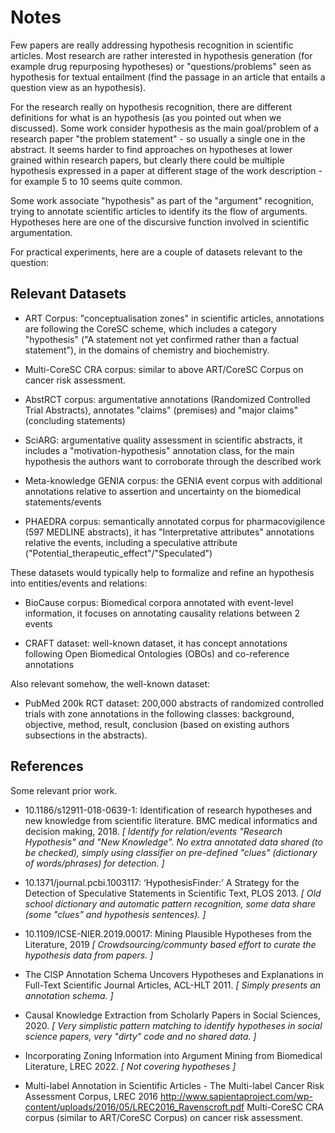# Notes

Few papers are really addressing hypothesis recognition in scientific articles. Most research are rather interested in hypothesis generation (for example drug repurposing hypotheses) or "questions/problems" seen as hypothesis for textual entailment (find the passage in an article that entails a question view as an hypothesis). 

For the research really on hypothesis recognition, there are different definitions for what is an hypothesis (as you pointed out when we discussed). Some work consider hypothesis as the main goal/problem of a research paper "the problem statement" - so usually a single one in the abstract. It seems harder to find approaches on hypotheses at lower grained within research papers, but clearly there could be multiple hypothesis expressed in a paper at different stage of the work description - for example 5 to 10 seems quite common. 

Some work associate "hypothesis" as part of the "argument" recognition, trying to annotate scientific articles to identify its the flow of arguments. Hypotheses here are one of the discursive function involved in scientific argumentation.

For practical experiments, here are a couple of datasets relevant to the question:

## Relevant Datasets

- ART Corpus: "conceptualisation zones" in scientific articles, annotations are following the CoreSC scheme, which includes a category "hypothesis" ("A statement not yet confirmed rather than a factual statement"), in the domains of chemistry and biochemistry. 

- Multi-CoreSC CRA corpus: similar to above ART/CoreSC Corpus on cancer risk assessment.

- AbstRCT corpus: argumentative annotations (Randomized Controlled Trial Abstracts), annotates "claims" (premises) and "major claims" (concluding statements)

- SciARG: argumentative quality assessment in scientific abstracts, it includes a "motivation-hypothesis" annotation class, for the main hypothesis the authors want to corroborate through the described
work

- Meta-knowledge GENIA corpus: the GENIA event corpus with additional annotations relative to assertion and uncertainty on the biomedical statements/events 

- PHAEDRA corpus: semantically annotated corpus for pharmacovigilence (597 MEDLINE abstracts), it has "Interpretative attributes" annotations relative the events, including a speculative attribute ("Potential_therapeutic_effect"/"Speculated")

These datasets would typically help to formalize and refine an hypothesis into entities/events and relations:  

- BioCause corpus: Biomedical corpora annotated with event-level information, it focuses on annotating causality relations between 2 events 

- CRAFT dataset: well-known dataset, it has concept annotations following Open Biomedical Ontologies (OBOs) and co-reference annotations

Also relevant somehow, the well-known dataset:

- PubMed 200k RCT dataset: 200,000 abstracts of randomized controlled trials with zone annotations in the following classes: background, objective, method, result, conclusion (based on existing authors subsections in the abstracts).


## References 

Some relevant prior work. 

- 10.1186/s12911-018-0639-1: Identification of research hypotheses and new knowledge from scientific literature. BMC medical informatics and decision making, 2018.
_[ Identify for relation/events "Research Hypothesis" and "New Knowledge". No extra annotated data shared (to be checked), simply using classifier on pre-defined "clues" (dictionary of words/phrases) for detection. ]_

- 10.1371/journal.pcbi.1003117: ‘HypothesisFinder:’ A Strategy for the Detection of Speculative Statements in Scientific Text, PLOS 2013. 
_[ Old school dictionary and automatic pattern recognition, some data share (some "clues" and hypothesis sentences). ]_

- 10.1109/ICSE-NIER.2019.00017: Mining Plausible Hypotheses from the Literature, 2019
_[ Crowdsourcing/communty based effort to curate the hypothesis data from papers. ]_

- The CISP Annotation Schema Uncovers Hypotheses and Explanations in Full-Text Scientific Journal Articles, ACL-HLT 2011. 
_[ Simply presents an annotation schema. ]_

- Causal Knowledge Extraction from Scholarly Papers in Social Sciences, 2020. 
_[ Very simplistic pattern matching to identify hypotheses in social science papers, very "dirty" code and no shared data. ]_

- Incorporating Zoning Information into Argument Mining from Biomedical Literature, LREC 2022. 
_[ Not covering hypotheses ]_

- Multi-label Annotation in Scientific Articles - The Multi-label Cancer Risk Assessment Corpus, LREC 2016
http://www.sapientaproject.com/wp-content/uploads/2016/05/LREC2016_Ravenscroft.pdf
Multi-CoreSC CRA corpus (similar to ART/CoreSC Corpus) on cancer risk assessment.